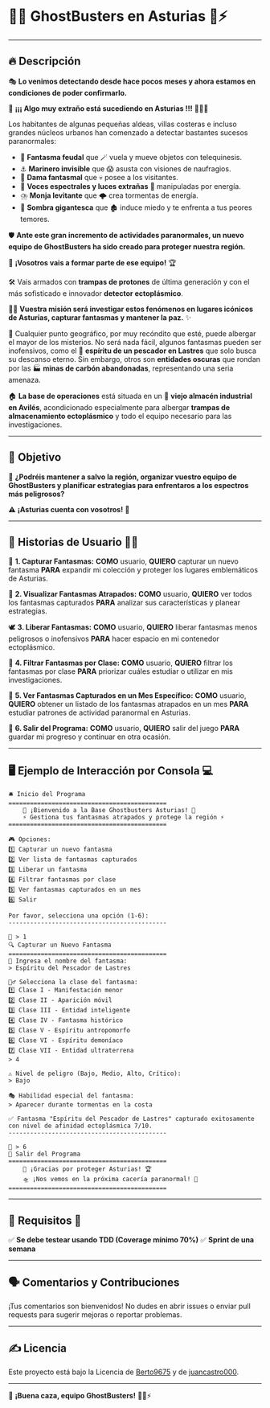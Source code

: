 # 👻🚀 GhostBusters en Asturias 🏰⚡
---
## 🔥 Descripción

🎭 **Lo venimos detectando desde hace pocos meses y ahora estamos en condiciones de poder confirmarlo.**

🎃 **¡¡¡ Algo muy extraño está sucediendo en Asturias !!!** 🕵️‍♂️👀

Los habitantes de algunas pequeñas aldeas, villas costeras e incluso grandes núcleos urbanos han comenzado a detectar bastantes sucesos paranormales:

- 👑 **Fantasma feudal** que 🪄 vuela y mueve objetos con telequinesis.
- ⚓ **Marinero invisible** que 😱 asusta con visiones de naufragios.
- 👗 **Dama fantasmal** que 💀 posee a los visitantes.
- 🎇 **Voces espectrales y luces extrañas** 🔋 manipuladas por energía.
- ⛈️ **Monja levitante** que 🌩️ crea tormentas de energía.
- 🖤 **Sombra gigantesca** que 🏚️ induce miedo y te enfrenta a tus peores temores.

🛡️ **Ante este gran incremento de actividades paranormales, un nuevo equipo de GhostBusters ha sido creado para proteger nuestra región.**

💪 **¡Vosotros vais a formar parte de ese equipo!** 🏆

🛠️ Vais armados con **trampas de protones** de última generación y con el más sofisticado e innovador **detector ectoplásmico**. 

🕵️‍♀️ **Vuestra misión será investigar estos fenómenos en lugares icónicos de Asturias, capturar fantasmas y mantener la paz.** ✨

📍 Cualquier punto geográfico, por muy recóndito que esté, puede albergar el mayor de los misterios. No será nada fácil, algunos fantasmas pueden ser inofensivos, como el 👻 **espíritu de un pescador en Lastres** que solo busca su descanso eterno. Sin embargo, otros son **entidades oscuras** que rondan por las 🏭 **minas de carbón abandonadas**, representando una seria amenaza.

🏠 **La base de operaciones** está situada en un 🏢 **viejo almacén industrial en Avilés**, acondicionado especialmente para albergar **trampas de almacenamiento ectoplásmico** y todo el equipo necesario para las investigaciones.

---

## 🎯 Objetivo

🔎 **¿Podréis mantener a salvo la región, organizar vuestro equipo de GhostBusters y planificar estrategias para enfrentaros a los espectros más peligrosos?**

⚠️ **¡Asturias cuenta con vosotros!** 🏅

---

## 📌 Historias de Usuario 👨‍💻

🧲 **1. Capturar Fantasmas:**
  **COMO** usuario, **QUIERO** capturar un nuevo fantasma **PARA** expandir mi colección y proteger los lugares emblemáticos de Asturias.

🧐 **2. Visualizar Fantasmas Atrapados:**
  **COMO** usuario, **QUIERO** ver todos los fantasmas capturados **PARA** analizar sus características y planear estrategias.

🕊️ **3. Liberar Fantasmas:**
  **COMO** usuario, **QUIERO** liberar fantasmas menos peligrosos o inofensivos **PARA** hacer espacio en mi contenedor ectoplásmico.

🔎 **4. Filtrar Fantasmas por Clase:**
   **COMO** usuario, **QUIERO** filtrar los fantasmas por clase **PARA** priorizar cuáles estudiar o utilizar en mis investigaciones.

📅 **5. Ver Fantasmas Capturados en un Mes Específico:**
   **COMO** usuario, **QUIERO** obtener un listado de los fantasmas atrapados en un mes **PARA** estudiar patrones de actividad paranormal en Asturias.

🚪 **6. Salir del Programa:**
   **COMO** usuario, **QUIERO** salir del juego **PARA** guardar mi progreso y continuar en otra ocasión.

---

## 🖥️ Ejemplo de Interacción por Consola 💻
```plaintext
🛎️ Inicio del Programa
============================================
    🎃 ¡Bienvenido a la Base Ghostbusters Asturias! 👻
    ⚡ Gestiona tus fantasmas atrapados y protege la región ⚡
============================================

🎮 Opciones:
1️⃣ Capturar un nuevo fantasma
2️⃣ Ver lista de fantasmas capturados
3️⃣ Liberar un fantasma
4️⃣ Filtrar fantasmas por clase
5️⃣ Ver fantasmas capturados en un mes
6️⃣ Salir

Por favor, selecciona una opción (1-6):
--------------------------------------------

👻 > 1
🔍 Capturar un Nuevo Fantasma
============================================
📝 Ingresa el nombre del fantasma:
> Espíritu del Pescador de Lastres

🕵️‍♂️ Selecciona la clase del fantasma:
1️⃣ Clase I - Manifestación menor
2️⃣ Clase II - Aparición móvil
3️⃣ Clase III - Entidad inteligente
4️⃣ Clase IV - Fantasma histórico
5️⃣ Clase V - Espíritu antropomorfo
6️⃣ Clase VI - Espíritu demoníaco
7️⃣ Clase VII - Entidad ultraterrena
> 4

⚠️ Nivel de peligro (Bajo, Medio, Alto, Crítico):
> Bajo

🎭 Habilidad especial del fantasma:
> Aparecer durante tormentas en la costa

✅ Fantasma "Espíritu del Pescador de Lastres" capturado exitosamente con nivel de afinidad ectoplásmica 7/10.
--------------------------------------------

👻 > 6
🚪 Salir del Programa
============================================
    🎃 ¡Gracias por proteger Asturias! 🏆
    🛸 ¡Nos vemos en la próxima cacería paranormal! 👀
============================================
```
---

## 📌 Requisitos 🎯

✅ **Se debe testear usando TDD (Coverage mínimo 70%)**
✅ **Sprint de una semana**

---
## 🗣️ **Comentarios y Contribuciones**
¡Tus comentarios son bienvenidos! No dudes en abrir issues o enviar pull requests para sugerir mejoras o reportar problemas.

---

## ✍️ **Licencia**
Este proyecto está bajo la Licencia de [Berto9675](https://github.com/berto9675) y de [juancastro000](https://github.com/juancastro000).

---

🚀 **¡Buena caza, equipo GhostBusters!** 👻🎃⚡






